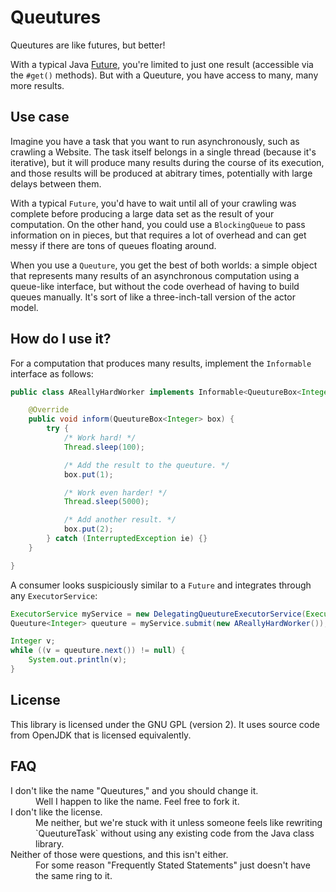 # Queutures

Queutures are like futures, but better!

With a typical Java [Future](http://docs.oracle.com/javase/7/docs/api/java/util/concurrent/Future.html), you're limited to just one result (accessible via the `#get()` methods). But with a Queuture, you have access to many, many more results.

## Use case

Imagine you have a task that you want to run asynchronously, such as crawling a Website. The task itself belongs in a single thread (because it's iterative), but it will produce many results during the course of its execution, and those results will be produced at abitrary times, potentially with large delays between them.

With a typical `Future`, you'd have to wait until all of your crawling was complete before producing a large data set as the result of your computation. On the other hand, you could use a `BlockingQueue` to pass information on in pieces, but that requires a lot of overhead and can get messy if there are tons of queues floating around.

When you use a `Queuture`, you get the best of both worlds: a simple object that represents many results of an asynchronous computation using a queue-like interface, but without the code overhead of having to build queues manually. It's sort of like a three-inch-tall version of the actor model.

## How do I use it?

For a computation that produces many results, implement the `Informable` interface as follows:

```java
public class AReallyHardWorker implements Informable<QueutureBox<Integer>> {

    @Override
    public void inform(QueutureBox<Integer> box) {
        try {
            /* Work hard! */
            Thread.sleep(100);

            /* Add the result to the queuture. */
            box.put(1);

            /* Work even harder! */
            Thread.sleep(5000);

            /* Add another result. */
            box.put(2);
        } catch (InterruptedException ie) {}
    }

}
```

A consumer looks suspiciously similar to a `Future` and integrates through any `ExecutorService`:

```java
ExecutorService myService = new DelegatingQueutureExecutorService(Executors.newCachedThreadPool());
Queuture<Integer> queuture = myService.submit(new AReallyHardWorker());

Integer v;
while ((v = queuture.next()) != null) {
    System.out.println(v);
}
```

## License

This library is licensed under the GNU GPL (version 2). It uses source code from OpenJDK that is licensed equivalently.

## FAQ

<dl>
    <dt>I don't like the name "Queutures," and you should change it.</dt>
    <dd>Well I happen to like the name. Feel free to fork it.</dd>
    <dt>I don't like the license.</dt>
    <dd>Me neither, but we're stuck with it unless someone feels like rewriting `QueutureTask` without using any existing code from the Java class library.</dd>
    <dt>Neither of those were questions, and this isn't either.</dt>
    <dd>For some reason "Frequently Stated Statements" just doesn't have the same ring to it.</dd>
</dl>
